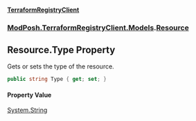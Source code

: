 #### [TerraformRegistryClient](index.md 'index')
### [ModPosh.TerraformRegistryClient.Models](ModPosh.TerraformRegistryClient.Models.md 'ModPosh.TerraformRegistryClient.Models').[Resource](ModPosh.TerraformRegistryClient.Models.Resource.md 'ModPosh.TerraformRegistryClient.Models.Resource')

## Resource.Type Property

Gets or sets the type of the resource.

```csharp
public string Type { get; set; }
```

#### Property Value
[System.String](https://docs.microsoft.com/en-us/dotnet/api/System.String 'System.String')